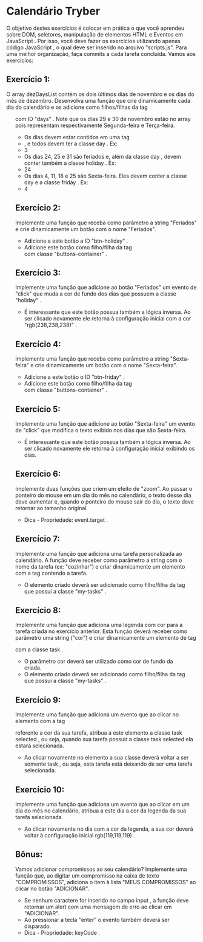 # Calendário Tryber

O objetivo destes exercícios é colocar em prática o que você aprendeu sobre DOM, seletores, manipulação de elementos HTML e Eventos em JavaScript . Por isso, você deve fazer os exercícios utilizando apenas código JavaScript , o qual deve ser inserido no arquivo "scripts.js".
Para uma melhor organização, faça commits a cada tarefa concluída. Vamos aos exercícios:

## Exercício 1:
O array dezDaysList contém os dois últimos dias de novembro e os dias do mês de dezembro. Desenvolva uma função que crie dinamicamente cada dia do calendário e os adicione como filhos/filhas da tag <ul> com ID "days" . Note que os dias 29 e 30 de novembro estão no array pois representam respectivamente Segunda-feira e Terça-feira.
  * Os dias devem estar contidos em uma tag <li> , e todos devem ter a classe day . Ex: <li class="day">3</li>
  * Os dias 24, 25 e 31 são feriados e, além da classe day , devem conter também a classe holiday . Ex: <li class="day holiday">24</li>
  * Os dias 4, 11, 18 e 25 são Sexta-feira. Eles devem conter a classe day e a classe friday . Ex: <li class="day friday">4</li>
<!-- const dezDaysList = [29, 30, 1, 2, 3, 4, 5, 6, 7, 8, 9, 10, 11, 12, 13, 14, 15, 16, 17, 18, 19, 20, 21, 22, 23, 24, 25, 26, 27, 28, 29, 30, 31];; -->

## Exercício 2:
Implemente uma função que receba como parâmetro a string "Feriados" e crie dinamicamente um botão com o nome "Feriados".
  * Adicione a este botão a ID "btn-holiday" .
  * Adicione este botão como filho/filha da tag <div> com classe "buttons-container" .

## Exercício 3:
Implemente uma função que adicione ao botão "Feriados" um evento de "click" que muda a cor de fundo dos dias que possuem a classe "holiday" .
  * É interessante que este botão possua também a lógica inversa. Ao ser clicado novamente ele retorna à configuração inicial com a cor "rgb(238,238,238)" .

## Exercício 4:
Implemente uma função que receba como parâmetro a string "Sexta-feira" e crie dinamicamente um botão com o nome "Sexta-feira".
  * Adicione a este botão o ID "btn-friday" .
  * Adicione este botão como filho/filha da tag <div> com classe "buttons-container" .

## Exercício 5:
Implemente uma função que adicione ao botão "Sexta-feira" um evento de "click" que modifica o texto exibido nos dias que são Sexta-feira.
  * É interessante que este botão possua também a lógica inversa. Ao ser clicado novamente ele retorna à configuração inicial exibindo os dias.

## Exercício 6:
Implemente duas funções que criem um efeito de "zoom". Ao passar o ponteiro do mouse em um dia do mês no calendário, o texto desse dia deve aumentar e, quando o ponteiro do mouse sair do dia, o texto deve retornar ao tamanho original.
  * Dica - Propriedade: event.target .

## Exercício 7:
Implemente uma função que adiciona uma tarefa personalizada ao calendário. A função deve receber como parâmetro a string com o nome da tarefa (ex: "cozinhar") e criar dinamicamente um elemento com a tag <span> contendo a tarefa.
  * O elemento criado deverá ser adicionado como filho/filha da tag <div> que possui a classe "my-tasks" .

## Exercício 8:
Implemente uma função que adiciona uma legenda com cor para a tarefa criada no exercício anterior. Esta função deverá receber como parâmetro uma string ("cor") e criar dinamicamente um elemento de tag <div> com a classe task .
  * O parâmetro cor deverá ser utilizado como cor de fundo da <div> criada.
  * O elemento criado deverá ser adicionado como filho/filha da tag <div> que possui a classe "my-tasks" .

## Exercício 9:
Implemente uma função que adiciona um evento que ao clicar no elemento com a tag <div> referente a cor da sua tarefa, atribua a este elemento a classe task selected , ou seja, quando sua tarefa possuir a classe task selected ela estará selecionada.
  * Ao clicar novamente no elemento a sua classe deverá voltar a ser somente task , ou seja, esta tarefa está deixando de ser uma tarefa selecionada.

## Exercício 10:
Implemente uma função que adiciona um evento que ao clicar em um dia do mês no calendário, atribua a este dia a cor da legenda da sua tarefa selecionada.
  * Ao clicar novamente no dia com a cor da legenda, a sua cor deverá voltar à configuração inicial rgb(119,119,119) .

## Bônus:
Vamos adicionar compromissos ao seu calendário? Implemente uma função que, ao digitar um compromisso na caixa de texto "COMPROMISSOS", adiciona o item à lista "MEUS COMPROMISSOS" ao clicar no botão "ADICIONAR".
  * Se nenhum caractere for inserido no campo input , a função deve retornar um alert com uma mensagem de erro ao clicar em "ADICIONAR".
  * Ao pressionar a tecla "enter" o evento também deverá ser disparado.
  * Dica - Propriedade: keyCode .
